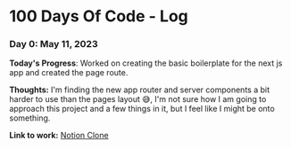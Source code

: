 # 100 Days Of Code - Log

### Day 0: May 11, 2023

**Today's Progress**: Worked on creating the basic boilerplate for the next js app and created the page route.

**Thoughts:** I'm finding the new app router and server components a bit harder to use than the pages layout 😅, I'm not sure how I am going to approach this project and a few things in it, but I feel like I might be onto something.

**Link to work:** [Notion Clone](https://github.com/Andrew-LC/notion-clone)

